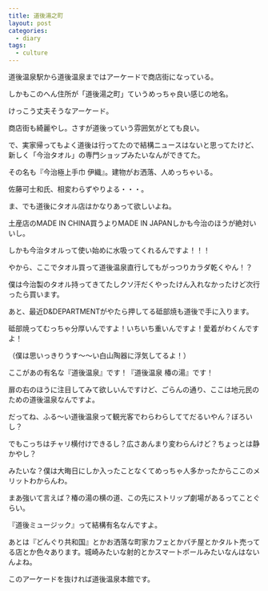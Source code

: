 ```yaml
---
title: 道後湯之町
layout: post
categories:
  - diary
tags:
  - culture
---
```


道後温泉駅から道後温泉まではアーケードで商店街になっている。

しかもこのへん住所が「道後湯之町」ていうめっちゃ良い感じの地名。

<amp-img class="v-img" src="/img/uploads/2010/07/dogo-yunomachi-1.jpg" alt="道後商店街入口" width="450" height="600" layout="responsive"></amp-img>

けっこう丈夫そうなアーケード。

<amp-img src="/img/uploads/2010/07/dogo-yunomachi-2.jpg" alt="道後商店街" width="600" height="450" layout="responsive"></amp-img>

商店街も綺麗やし。さすが道後っていう雰囲気がとても良い。

で、実家帰ってもよく道後は行ってたので結構ニュースはないと思ってたけど、新しく「今治タオル」の専門ショップみたいなんができてた。

<amp-img src="/img/uploads/2010/07/dogo-yunomachi-3.jpg" alt="今治極上手巾伊織" width="600" height="450" layout="responsive"></amp-img>

その名も『今治極上手巾 伊織』。建物がお洒落、人めっちゃいる。

佐藤可士和氏、相変わらずやりよる・・・。

<amp-img src="/img/uploads/2010/07/dogo-yunomachi-4.jpg" alt="今治タオル" width="600" height="450" layout="responsive"></amp-img>

ま、でも道後にタオル店はかなりあって欲しいよね。

土産店のMADE IN CHINA買うよりMADE IN JAPANしかも今治のほうが絶対いいし。

しかも今治タオルって使い始めに水吸ってくれるんですよ！！！

やから、ここでタオル買って道後温泉直行してもがっつりカラダ乾くやん！？

僕は今治製のタオル持ってきてたしクソ汗だくやったけん入れなかったけど次行ったら買います。

<amp-img class="v-img" src="/img/uploads/2010/07/dogo-yunomachi-5.jpg" alt="道後湯之町の砥部焼の看板" width="450" height="600" layout="responsive"></amp-img>

あと、最近D&DEPARTMENTがやたら押してる砥部焼も道後で手に入ります。

砥部焼ってむっちゃ分厚いんですよ！いちいち重いんですよ！愛着がわくんですよ！

（僕は思いっきりうす～～い白山陶器に浮気してるよ！）

<amp-img src="/img/uploads/2010/07/dogo-yunomachi-6.jpg" alt="道後椿の湯玄関" width="600" height="450" layout="responsive"></amp-img>

ここがあの有名な『道後温泉』です！『道後温泉 椿の湯』です！

扉の右のほうに注目してみて欲しいんですけど、ごらんの通り、ここは地元民のための道後温泉なんですよ。

だってね、ふる～い道後温泉って観光客でわらわらしててだるいやん？ぼろいし？

でもこっちはチャリ横付けできるし？広さあんまり変わらんけど？ちょっとは静かやし？

みたいな？僕は大晦日にしか入ったことなくてめっちゃ人多かったからここのメリットわからんわ。

<amp-img class="v-img" src="/img/uploads/2010/07/dogo-yunomachi-7.jpg" alt="道後ミュージックへの道" width="450" height="600" layout="responsive"></amp-img>

まあ強いて言えば？椿の湯の横の道、この先にストリップ劇場があるってことぐらい。

『道後ミュージック』って結構有名なんですよ。

<amp-img src="/img/uploads/2010/07/dogo-yunomachi-8.jpg" alt="道後のどんぐり共和国" width="600" height="450" layout="responsive"></amp-img>

あとは『どんぐり共和国』とかお洒落な町家カフェとかパチ屋とかタルト売ってる店とか色々あります。城崎みたいな射的とかスマートボールみたいなんはないんよね。

このアーケードを抜ければ道後温泉本館です。

 [1]: /img/uploads/2010/07/dogo-yunomachi-1.jpg
 [2]: /img/uploads/2010/07/dogo-yunomachi-2.jpg
 [3]: /img/uploads/2010/07/dogo-yunomachi-3.jpg
 [4]: /img/uploads/2010/07/dogo-yunomachi-4.jpg
 [5]: /img/uploads/2010/07/dogo-yunomachi-5.jpg
 [6]: /img/uploads/2010/07/dogo-yunomachi-6.jpg
 [7]: /img/uploads/2010/07/dogo-yunomachi-7.jpg
 [8]: /img/uploads/2010/07/dogo-yunomachi-8.jpg

